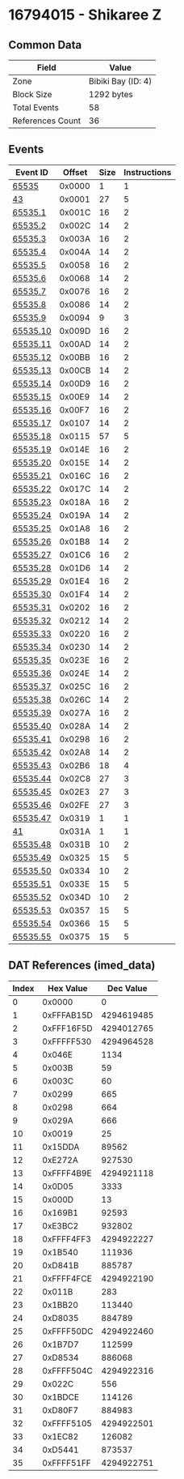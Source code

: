 # 16794015 - Shikaree Z

## Common Data

| Field            | Value              |
|------------------|--------------------|
| Zone             | Bibiki Bay (ID: 4) |
| Block Size       | 1292 bytes         |
| Total Events     | 58                 |
| References Count | 36                 |

## Events

| Event ID                  | Offset   |   Size |   Instructions |
|---------------------------|----------|--------|----------------|
| [65535](./65535.md)       | 0x0000   |      1 |              1 |
| [43](./43.md)             | 0x0001   |     27 |              5 |
| [65535.1](./65535.1.md)   | 0x001C   |     16 |              2 |
| [65535.2](./65535.2.md)   | 0x002C   |     14 |              2 |
| [65535.3](./65535.3.md)   | 0x003A   |     16 |              2 |
| [65535.4](./65535.4.md)   | 0x004A   |     14 |              2 |
| [65535.5](./65535.5.md)   | 0x0058   |     16 |              2 |
| [65535.6](./65535.6.md)   | 0x0068   |     14 |              2 |
| [65535.7](./65535.7.md)   | 0x0076   |     16 |              2 |
| [65535.8](./65535.8.md)   | 0x0086   |     14 |              2 |
| [65535.9](./65535.9.md)   | 0x0094   |      9 |              3 |
| [65535.10](./65535.10.md) | 0x009D   |     16 |              2 |
| [65535.11](./65535.11.md) | 0x00AD   |     14 |              2 |
| [65535.12](./65535.12.md) | 0x00BB   |     16 |              2 |
| [65535.13](./65535.13.md) | 0x00CB   |     14 |              2 |
| [65535.14](./65535.14.md) | 0x00D9   |     16 |              2 |
| [65535.15](./65535.15.md) | 0x00E9   |     14 |              2 |
| [65535.16](./65535.16.md) | 0x00F7   |     16 |              2 |
| [65535.17](./65535.17.md) | 0x0107   |     14 |              2 |
| [65535.18](./65535.18.md) | 0x0115   |     57 |              5 |
| [65535.19](./65535.19.md) | 0x014E   |     16 |              2 |
| [65535.20](./65535.20.md) | 0x015E   |     14 |              2 |
| [65535.21](./65535.21.md) | 0x016C   |     16 |              2 |
| [65535.22](./65535.22.md) | 0x017C   |     14 |              2 |
| [65535.23](./65535.23.md) | 0x018A   |     16 |              2 |
| [65535.24](./65535.24.md) | 0x019A   |     14 |              2 |
| [65535.25](./65535.25.md) | 0x01A8   |     16 |              2 |
| [65535.26](./65535.26.md) | 0x01B8   |     14 |              2 |
| [65535.27](./65535.27.md) | 0x01C6   |     16 |              2 |
| [65535.28](./65535.28.md) | 0x01D6   |     14 |              2 |
| [65535.29](./65535.29.md) | 0x01E4   |     16 |              2 |
| [65535.30](./65535.30.md) | 0x01F4   |     14 |              2 |
| [65535.31](./65535.31.md) | 0x0202   |     16 |              2 |
| [65535.32](./65535.32.md) | 0x0212   |     14 |              2 |
| [65535.33](./65535.33.md) | 0x0220   |     16 |              2 |
| [65535.34](./65535.34.md) | 0x0230   |     14 |              2 |
| [65535.35](./65535.35.md) | 0x023E   |     16 |              2 |
| [65535.36](./65535.36.md) | 0x024E   |     14 |              2 |
| [65535.37](./65535.37.md) | 0x025C   |     16 |              2 |
| [65535.38](./65535.38.md) | 0x026C   |     14 |              2 |
| [65535.39](./65535.39.md) | 0x027A   |     16 |              2 |
| [65535.40](./65535.40.md) | 0x028A   |     14 |              2 |
| [65535.41](./65535.41.md) | 0x0298   |     16 |              2 |
| [65535.42](./65535.42.md) | 0x02A8   |     14 |              2 |
| [65535.43](./65535.43.md) | 0x02B6   |     18 |              4 |
| [65535.44](./65535.44.md) | 0x02C8   |     27 |              3 |
| [65535.45](./65535.45.md) | 0x02E3   |     27 |              3 |
| [65535.46](./65535.46.md) | 0x02FE   |     27 |              3 |
| [65535.47](./65535.47.md) | 0x0319   |      1 |              1 |
| [41](./41.md)             | 0x031A   |      1 |              1 |
| [65535.48](./65535.48.md) | 0x031B   |     10 |              2 |
| [65535.49](./65535.49.md) | 0x0325   |     15 |              5 |
| [65535.50](./65535.50.md) | 0x0334   |     10 |              2 |
| [65535.51](./65535.51.md) | 0x033E   |     15 |              5 |
| [65535.52](./65535.52.md) | 0x034D   |     10 |              2 |
| [65535.53](./65535.53.md) | 0x0357   |     15 |              5 |
| [65535.54](./65535.54.md) | 0x0366   |     15 |              5 |
| [65535.55](./65535.55.md) | 0x0375   |     15 |              5 |

## DAT References (imed_data)

|   Index | Hex Value   |   Dec Value |
|---------|-------------|-------------|
|       0 | 0x0000      |           0 |
|       1 | 0xFFFAB15D  |  4294619485 |
|       2 | 0xFFF16F5D  |  4294012765 |
|       3 | 0xFFFFF530  |  4294964528 |
|       4 | 0x046E      |        1134 |
|       5 | 0x003B      |          59 |
|       6 | 0x003C      |          60 |
|       7 | 0x0299      |         665 |
|       8 | 0x0298      |         664 |
|       9 | 0x029A      |         666 |
|      10 | 0x0019      |          25 |
|      11 | 0x15DDA     |       89562 |
|      12 | 0xE272A     |      927530 |
|      13 | 0xFFFF4B9E  |  4294921118 |
|      14 | 0x0D05      |        3333 |
|      15 | 0x000D      |          13 |
|      16 | 0x169B1     |       92593 |
|      17 | 0xE3BC2     |      932802 |
|      18 | 0xFFFF4FF3  |  4294922227 |
|      19 | 0x1B540     |      111936 |
|      20 | 0xD841B     |      885787 |
|      21 | 0xFFFF4FCE  |  4294922190 |
|      22 | 0x011B      |         283 |
|      23 | 0x1BB20     |      113440 |
|      24 | 0xD8035     |      884789 |
|      25 | 0xFFFF50DC  |  4294922460 |
|      26 | 0x1B7D7     |      112599 |
|      27 | 0xD8534     |      886068 |
|      28 | 0xFFFF504C  |  4294922316 |
|      29 | 0x022C      |         556 |
|      30 | 0x1BDCE     |      114126 |
|      31 | 0xD80F7     |      884983 |
|      32 | 0xFFFF5105  |  4294922501 |
|      33 | 0x1EC82     |      126082 |
|      34 | 0xD5441     |      873537 |
|      35 | 0xFFFF51FF  |  4294922751 |
